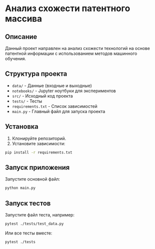 # Анализ схожести патентного массива

## Описание
Данный проект направлен на анализ схожести технологий на основе патентной информации с использованием методов машинного обучения.

## Структура проекта
- `data/` - Данные (входные и выходные)
- `notebooks/` - Jupyter ноутбуки для экспериментов
- `src/` - Исходный код проекта
- `tests/` - Тесты
- `requirements.txt` - Список зависимостей
- `main.py` - Главный файл для запуска проекта

## Установка
1. Клонируйте репозиторий.
2. Установите зависимости:
```bash
pip install -r requirements.txt
```

## Запуск приложения
Запустите основной файл:
```bash
python main.py
```

## Запуск тестов
Запустите файл теста, например:
```bash
pytest ./tests/test_data.py
```

Или все тесты вместе:
```bash
pytest ./tests
```
